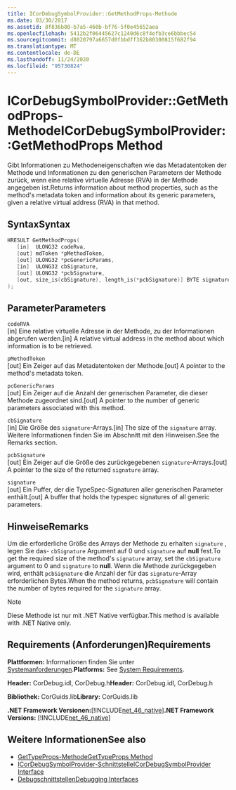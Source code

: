 ```yaml
---
title: ICorDebugSymbolProvider::GetMethodProps-Methode
ms.date: 03/30/2017
ms.assetid: 8f836b80-b7a5-460b-bf76-5f0e45652aea
ms.openlocfilehash: 5412b2f06445627c1240d6c8f4efb3ce6bbbec54
ms.sourcegitcommit: d8020797a6657d0fbbdff362b80300815f682f94
ms.translationtype: MT
ms.contentlocale: de-DE
ms.lasthandoff: 11/24/2020
ms.locfileid: "95730824"
---
```

# <a name="icordebugsymbolprovidergetmethodprops-method"></a><span data-ttu-id="9b2cd-102">ICorDebugSymbolProvider::GetMethodProps-Methode</span><span class="sxs-lookup"><span data-stu-id="9b2cd-102">ICorDebugSymbolProvider::GetMethodProps Method</span></span>

<span data-ttu-id="9b2cd-103">Gibt Informationen zu Methodeneigenschaften wie das Metadatentoken der Methode und Informationen zu den generischen Parametern der Methode zurück, wenn eine relative virtuelle Adresse (RVA) in der Methode angegeben ist.</span><span class="sxs-lookup"><span data-stu-id="9b2cd-103">Returns information about method properties, such as the method's metadata token and information about its generic parameters, given a relative virtual address (RVA) in that method.</span></span>  
  
## <a name="syntax"></a><span data-ttu-id="9b2cd-104">Syntax</span><span class="sxs-lookup"><span data-stu-id="9b2cd-104">Syntax</span></span>  
  
```cpp  
HRESULT GetMethodProps(  
   [in]  ULONG32 codeRva,  
   [out] mdToken *pMethodToken,  
   [out] ULONG32 *pcGenericParams,  
   [in]  ULONG32 cbSignature,  
   [out] ULONG32 *pcbSignature,  
   [out, size_is(cbSignature), length_is(*pcbSignature)] BYTE signature[]  
);  
```  
  
## <a name="parameters"></a><span data-ttu-id="9b2cd-105">Parameter</span><span class="sxs-lookup"><span data-stu-id="9b2cd-105">Parameters</span></span>  

 `codeRVA`  
 <span data-ttu-id="9b2cd-106">[in] Eine relative virtuelle Adresse in der Methode, zu der Informationen abgerufen werden.</span><span class="sxs-lookup"><span data-stu-id="9b2cd-106">[in] A relative virtual address in the method about which information is to be retrieved.</span></span>  
  
 `pMethodToken`  
 <span data-ttu-id="9b2cd-107">[out] Ein Zeiger auf das Metadatentoken der Methode.</span><span class="sxs-lookup"><span data-stu-id="9b2cd-107">[out] A pointer to the method's metadata token.</span></span>  
  
 `pcGenericParams`  
 <span data-ttu-id="9b2cd-108">[out] Ein Zeiger auf die Anzahl der generischen Parameter, die dieser Methode zugeordnet sind.</span><span class="sxs-lookup"><span data-stu-id="9b2cd-108">[out] A pointer to the number of generic parameters associated with this method.</span></span>  
  
 `cbSignature`  
 <span data-ttu-id="9b2cd-109">[in] Die Größe des `signature`-Arrays.</span><span class="sxs-lookup"><span data-stu-id="9b2cd-109">[in] The size of the `signature` array.</span></span> <span data-ttu-id="9b2cd-110">Weitere Informationen finden Sie im Abschnitt mit den Hinweisen.</span><span class="sxs-lookup"><span data-stu-id="9b2cd-110">See the Remarks section.</span></span>  
  
 `pcbSignature`  
 <span data-ttu-id="9b2cd-111">[out] Ein Zeiger auf die Größe des zurückgegebenen `signature`-Arrays.</span><span class="sxs-lookup"><span data-stu-id="9b2cd-111">[out] A pointer to the size of the returned `signature` array.</span></span>  
  
 `signature`  
 <span data-ttu-id="9b2cd-112">[out] Ein Puffer, der die TypeSpec-Signaturen aller generischen Parameter enthält.</span><span class="sxs-lookup"><span data-stu-id="9b2cd-112">[out] A buffer that holds the typespec signatures of all generic parameters.</span></span>  
  
## <a name="remarks"></a><span data-ttu-id="9b2cd-113">Hinweise</span><span class="sxs-lookup"><span data-stu-id="9b2cd-113">Remarks</span></span>  

 <span data-ttu-id="9b2cd-114">Um die erforderliche Größe des Arrays der Methode zu erhalten `signature` , legen Sie das- `cbSignature` Argument auf 0 und `signature` auf **null** fest.</span><span class="sxs-lookup"><span data-stu-id="9b2cd-114">To get the required size of the method's `signature` array, set the `cbSignature` argument to 0 and `signature` to **null**.</span></span> <span data-ttu-id="9b2cd-115">Wenn die Methode zurückgegeben wird, enthält `pcbSignature` die Anzahl der für das `signature`-Array erforderlichen Bytes.</span><span class="sxs-lookup"><span data-stu-id="9b2cd-115">When the method returns, `pcbSignature` will contain the number of bytes required for the `signature` array.</span></span>  
  
> [!NOTE]
> <span data-ttu-id="9b2cd-116">Diese Methode ist nur mit .NET Native verfügbar.</span><span class="sxs-lookup"><span data-stu-id="9b2cd-116">This method is available with .NET Native only.</span></span>  
  
## <a name="requirements"></a><span data-ttu-id="9b2cd-117">Requirements (Anforderungen)</span><span class="sxs-lookup"><span data-stu-id="9b2cd-117">Requirements</span></span>  

 <span data-ttu-id="9b2cd-118">**Plattformen:** Informationen finden Sie unter [Systemanforderungen](../../get-started/system-requirements.md).</span><span class="sxs-lookup"><span data-stu-id="9b2cd-118">**Platforms:** See [System Requirements](../../get-started/system-requirements.md).</span></span>  
  
 <span data-ttu-id="9b2cd-119">**Header:** CorDebug.idl, CorDebug.h</span><span class="sxs-lookup"><span data-stu-id="9b2cd-119">**Header:** CorDebug.idl, CorDebug.h</span></span>  
  
 <span data-ttu-id="9b2cd-120">**Bibliothek:** CorGuids.lib</span><span class="sxs-lookup"><span data-stu-id="9b2cd-120">**Library:** CorGuids.lib</span></span>  
  
 <span data-ttu-id="9b2cd-121">**.NET Framework Versionen:**[!INCLUDE[net_46_native](../../../../includes/net-46-native-md.md)]</span><span class="sxs-lookup"><span data-stu-id="9b2cd-121">**.NET Framework Versions:** [!INCLUDE[net_46_native](../../../../includes/net-46-native-md.md)]</span></span>  
  
## <a name="see-also"></a><span data-ttu-id="9b2cd-122">Weitere Informationen</span><span class="sxs-lookup"><span data-stu-id="9b2cd-122">See also</span></span>

- [<span data-ttu-id="9b2cd-123">GetTypeProps-Methode</span><span class="sxs-lookup"><span data-stu-id="9b2cd-123">GetTypeProps Method</span></span>](icordebugsymbolprovider-gettypeprops-method.md)
- [<span data-ttu-id="9b2cd-124">ICorDebugSymbolProvider-Schnittstelle</span><span class="sxs-lookup"><span data-stu-id="9b2cd-124">ICorDebugSymbolProvider Interface</span></span>](icordebugsymbolprovider-interface.md)
- [<span data-ttu-id="9b2cd-125">Debugschnittstellen</span><span class="sxs-lookup"><span data-stu-id="9b2cd-125">Debugging Interfaces</span></span>](debugging-interfaces.md)
